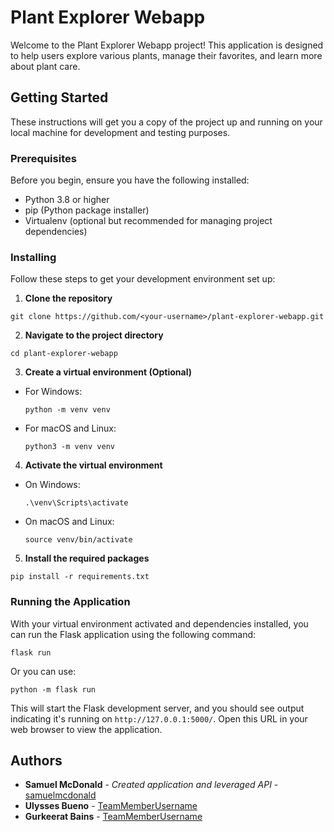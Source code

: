 # Plant Explorer Webapp

Welcome to the Plant Explorer Webapp project! This application is designed to help users explore various plants, manage their favorites, and learn more about plant care.

## Getting Started

These instructions will get you a copy of the project up and running on your local machine for development and testing purposes.

### Prerequisites

Before you begin, ensure you have the following installed:
- Python 3.8 or higher
- pip (Python package installer)
- Virtualenv (optional but recommended for managing project dependencies)

### Installing

Follow these steps to get your development environment set up:

1. **Clone the repository**
```
git clone https://github.com/<your-username>/plant-explorer-webapp.git
```
2. **Navigate to the project directory**
```
cd plant-explorer-webapp
```
3. **Create a virtual environment (Optional)**

- For Windows:
  ```
  python -m venv venv
  ```
- For macOS and Linux:
  ```
  python3 -m venv venv
  ```

4. **Activate the virtual environment**

- On Windows:
  ```
  .\venv\Scripts\activate
  ```
- On macOS and Linux:
  ```
  source venv/bin/activate
  ```

5. **Install the required packages**
```
pip install -r requirements.txt
```
### Running the Application

With your virtual environment activated and dependencies installed, you can run the Flask application using the following command:
```
flask run
```
Or you can use:
```
python -m flask run
```
This will start the Flask development server, and you should see output indicating it's running on `http://127.0.0.1:5000/`. Open this URL in your web browser to view the application.

## Authors

- **Samuel McDonald** - *Created application and leveraged API* - [samuelmcdonald](https://github.com/samuelmcdonald)
- **Ulysses Bueno** - [TeamMemberUsername](https://github.com/TeamMemberUsername)
- **Gurkeerat Bains** - [TeamMemberUsername](https://github.com/TeamMemberUsername)
